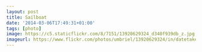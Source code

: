 ```yaml
---
layout: post
title: Sailboat
date: '2014-03-06T17:49:31+01:00'
tags: [photo]
image: https://c5.staticflickr.com/8/7151/13920629324_d340f939db_z.jpg
imageurl: https://www.flickr.com/photos/umbriel/13920629324/in/datetaken-public/
---
```

